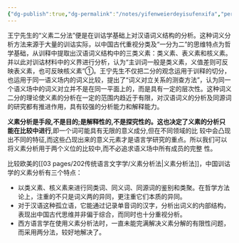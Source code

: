```yaml
---
{"dg-publish":true,"dg-permalink":"/notes/yifenweierdeyisufenxifa","permalink":"/notes/yifenweierdeyisufenxifa/","created":"2024-11-22T14:03:08.465+08:00","updated":"2025-03-02T19:56:46.470+08:00"}
---
```


王宁先生的“义素二分法”便是在训诂学基础上对汉语词义结构的分析。这种词义分析方法来源于大量的训诂实际，以中国古代重视分类及“一分为二”的思维特点为哲学基础，从训释中提取出汉语词义结构中的三类义素：类义素、表义素和核义素。并以此对训诂材料中的义界进行分析，认为“主训词一般是类义素，义值差则可反映表义素，也可反映核义素”①。王宁先生不仅把二分的观念运用于训释的切分，也运用于同一语义场内的词义比较，提出了“词义对立关系的测查方法”，认为同一个语义场中的词义对立并不是在同一平面上的，而是具有一定的层次性。这种词义二分的理论使义素的分析在一定的范围内趋近于有限，对汉语词义的分析及同源词的研究都有推进作用，具有较强的分析能力和解释能力。

**义素分析是手段,不是目的;是解释性的,不是探究性的。这也决定了义素的分析只能在比较中进行**,即一个词可能具有无限的意义成分,但在不同领域的比  较中会凸现出不同的特征,而这些凸现出来的意义元素才是语言学研究的重点。所以我们可以将义素分析用于两个义位的比较中,而不必追求语义场中所有成员的完整  性。

 比较欧美的[[03 pages/202传统语言文字学/义素分析法\|义素分析法]]，中国训诂学的义素分析有三个特点：
 - 以类义素、核义素来进行同类词、同义词、同源词的鉴别和类聚。在哲学方法论上，注重的不只是词义两的异同，更注重它们本质的异同。
 - 对于汉语这种孤立语，它能通过记录单音词的汉字，分析出词义的内部结构，表现出中国古代思维并非偏于综合，而同时也十分重视分析。
 - 西方语言学在使用义素分析法时，一直未能完满解决义素分解的有限性问题，而采用两分法，较好地解决了。